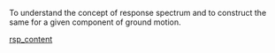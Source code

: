 To understand the concept of response spectrum and to construct the same for a given component of ground motion.

[rsp_content](images/rsp_concept.PNG)